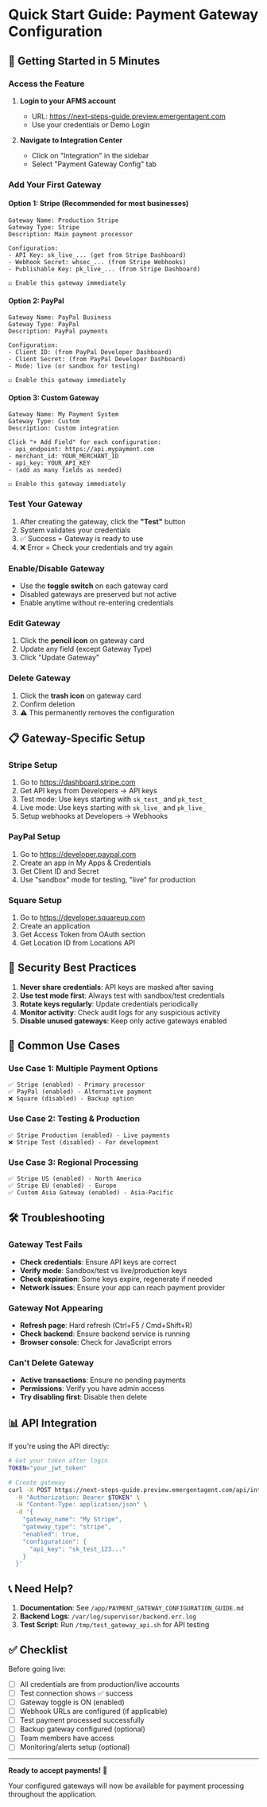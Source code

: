 # Quick Start Guide: Payment Gateway Configuration

## 🚀 Getting Started in 5 Minutes

### Access the Feature

1. **Login to your AFMS account**
   - URL: https://next-steps-guide.preview.emergentagent.com
   - Use your credentials or Demo Login

2. **Navigate to Integration Center**
   - Click on "Integration" in the sidebar
   - Select "Payment Gateway Config" tab

### Add Your First Gateway

#### Option 1: Stripe (Recommended for most businesses)

```
Gateway Name: Production Stripe
Gateway Type: Stripe
Description: Main payment processor

Configuration:
- API Key: sk_live_... (get from Stripe Dashboard)
- Webhook Secret: whsec_... (from Stripe Webhooks)
- Publishable Key: pk_live_... (from Stripe Dashboard)

☑️ Enable this gateway immediately
```

#### Option 2: PayPal

```
Gateway Name: PayPal Business
Gateway Type: PayPal
Description: PayPal payments

Configuration:
- Client ID: (from PayPal Developer Dashboard)
- Client Secret: (from PayPal Developer Dashboard)
- Mode: live (or sandbox for testing)

☑️ Enable this gateway immediately
```

#### Option 3: Custom Gateway

```
Gateway Name: My Payment System
Gateway Type: Custom
Description: Custom integration

Click "+ Add Field" for each configuration:
- api_endpoint: https://api.mypayment.com
- merchant_id: YOUR_MERCHANT_ID
- api_key: YOUR_API_KEY
- (add as many fields as needed)

☑️ Enable this gateway immediately
```

### Test Your Gateway

1. After creating the gateway, click the **"Test"** button
2. System validates your credentials
3. ✅ Success = Gateway is ready to use
4. ❌ Error = Check your credentials and try again

### Enable/Disable Gateway

- Use the **toggle switch** on each gateway card
- Disabled gateways are preserved but not active
- Enable anytime without re-entering credentials

### Edit Gateway

1. Click the **pencil icon** on gateway card
2. Update any field (except Gateway Type)
3. Click "Update Gateway"

### Delete Gateway

1. Click the **trash icon** on gateway card
2. Confirm deletion
3. ⚠️ This permanently removes the configuration

## 📋 Gateway-Specific Setup

### Stripe Setup
1. Go to https://dashboard.stripe.com
2. Get API keys from Developers → API keys
3. Test mode: Use keys starting with `sk_test_` and `pk_test_`
4. Live mode: Use keys starting with `sk_live_` and `pk_live_`
5. Setup webhooks at Developers → Webhooks

### PayPal Setup
1. Go to https://developer.paypal.com
2. Create an app in My Apps & Credentials
3. Get Client ID and Secret
4. Use "sandbox" mode for testing, "live" for production

### Square Setup
1. Go to https://developer.squareup.com
2. Create an application
3. Get Access Token from OAuth section
4. Get Location ID from Locations API

## 🔐 Security Best Practices

1. **Never share credentials**: API keys are masked after saving
2. **Use test mode first**: Always test with sandbox/test credentials
3. **Rotate keys regularly**: Update credentials periodically
4. **Monitor activity**: Check audit logs for any suspicious activity
5. **Disable unused gateways**: Keep only active gateways enabled

## 🎯 Common Use Cases

### Use Case 1: Multiple Payment Options
```
✅ Stripe (enabled) - Primary processor
✅ PayPal (enabled) - Alternative payment
❌ Square (disabled) - Backup option
```

### Use Case 2: Testing & Production
```
✅ Stripe Production (enabled) - Live payments
❌ Stripe Test (disabled) - For development
```

### Use Case 3: Regional Processing
```
✅ Stripe US (enabled) - North America
✅ Stripe EU (enabled) - Europe
✅ Custom Asia Gateway (enabled) - Asia-Pacific
```

## 🛠️ Troubleshooting

### Gateway Test Fails
- **Check credentials**: Ensure API keys are correct
- **Verify mode**: Sandbox/test vs live/production keys
- **Check expiration**: Some keys expire, regenerate if needed
- **Network issues**: Ensure your app can reach payment provider

### Gateway Not Appearing
- **Refresh page**: Hard refresh (Ctrl+F5 / Cmd+Shift+R)
- **Check backend**: Ensure backend service is running
- **Browser console**: Check for JavaScript errors

### Can't Delete Gateway
- **Active transactions**: Ensure no pending payments
- **Permissions**: Verify you have admin access
- **Try disabling first**: Disable then delete

## 📊 API Integration

If you're using the API directly:

```bash
# Get your token after login
TOKEN="your_jwt_token"

# Create gateway
curl -X POST https://next-steps-guide.preview.emergentagent.com/api/integrations/payment/gateways \
  -H "Authorization: Bearer $TOKEN" \
  -H "Content-Type: application/json" \
  -d '{
    "gateway_name": "My Stripe",
    "gateway_type": "stripe",
    "enabled": true,
    "configuration": {
      "api_key": "sk_test_123..."
    }
  }'
```

## 📞 Need Help?

1. **Documentation**: See `/app/PAYMENT_GATEWAY_CONFIGURATION_GUIDE.md`
2. **Backend Logs**: `/var/log/supervisor/backend.err.log`
3. **Test Script**: Run `/tmp/test_gateway_api.sh` for API testing

## ✅ Checklist

Before going live:
- [ ] All credentials are from production/live accounts
- [ ] Test connection shows ✅ success
- [ ] Gateway toggle is ON (enabled)
- [ ] Webhook URLs are configured (if applicable)
- [ ] Test payment processed successfully
- [ ] Backup gateway configured (optional)
- [ ] Team members have access
- [ ] Monitoring/alerts setup (optional)

---

**Ready to accept payments!** 🎉

Your configured gateways will now be available for payment processing throughout the application.
